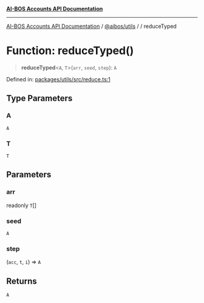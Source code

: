 [**AI-BOS Accounts API Documentation**](../../../README.md)

***

[AI-BOS Accounts API Documentation](../../../README.md) / [@aibos/utils](../README.md) / [](../README.md) / reduceTyped

# Function: reduceTyped()

> **reduceTyped**\<`A`, `T`\>(`arr`, `seed`, `step`): `A`

Defined in: [packages/utils/src/reduce.ts:1](https://github.com/pohlai88/accounts/blob/48103fb36d28b2b9bfb33472b6de2f719773cde9/packages/utils/src/reduce.ts#L1)

## Type Parameters

### A

`A`

### T

`T`

## Parameters

### arr

readonly `T`[]

### seed

`A`

### step

(`acc`, `t`, `i`) => `A`

## Returns

`A`
